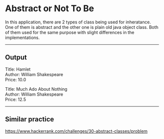 # Abstract or Not To Be
In this application, there are 2 types of class being used for inheratance. One of them is abstract and the other one is plain old java object class. Both of them used for the same purpose with slight differences in the implementations.

---

## Output
Title: Hamlet  
Author: William Shakespeare  
Price: 10.0  
  
Title: Much Ado About Nothing  
Author: William Shakespeare  
Price: 12.5  

---

## Similar practice
https://www.hackerrank.com/challenges/30-abstract-classes/problem
